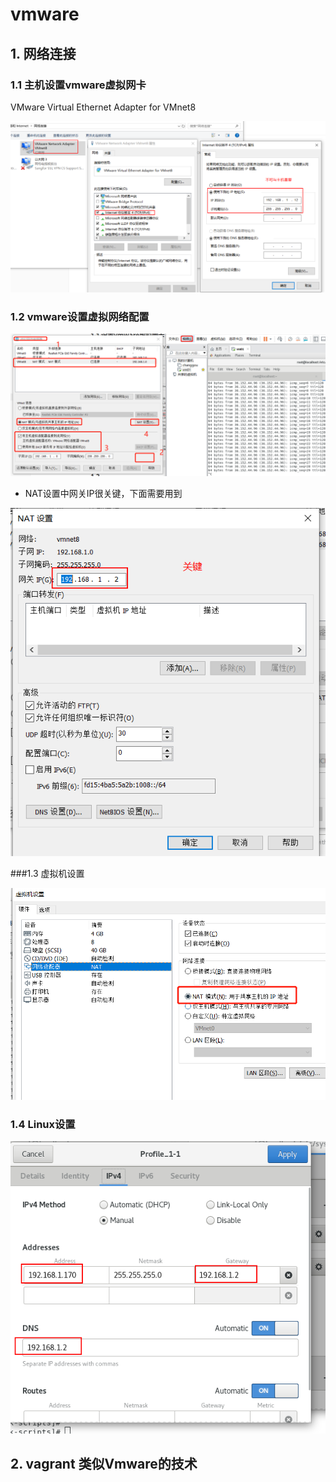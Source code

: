 # vmware

## 1. 网络连接

### 1.1 主机设置vmware虚拟网卡

VMware Virtual Ethernet Adapter for VMnet8

![1605423147627](images\vmware虚拟网卡设置.png)

### 1.2 vmware设置虚拟网络配置

![1605423431192](images\vmware虚拟网络设置.png)

- NAT设置中网关IP很关键，下面需要用到

![1605423496367](images\NAT设置.png)

###1.3 虚拟机设置

![1605423538017](images\虚拟机设置.png)

### 1.4 Linux设置

![1605423581069](images\Linux设置.png)


## 2. vagrant 类似Vmware的技术
